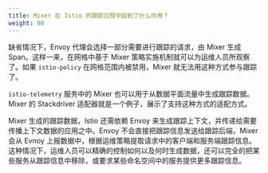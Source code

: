```yaml
---
title: Mixer 在 Istio 的跟踪过程中起到了什么作用？
weight: 90
---
```


缺省情况下，Envoy 代理会选择一部分需要进行跟踪的请求，由 Mixer 生成 Span。这样一来，在网格中基于 Mixer 策略实施机制就可以为运维人员所观察了。如果 `istio-policy` 在网格范围内被禁用，Mixer 就无法用这种方式参与跟踪了。

`istio-telemetry` 服务中的 Mixer 也可以用于从数据平面流量中生成跟踪数据。Mixer 的 Stackdriver 适配器就是一个例子，展示了支持这种方式的适配方式。

Mixer 生成的跟踪数据，Istio 还需依赖 Envoy 来生成跟踪上下文，并传递给需要传播上下文数据的应用之中。Envoy 不会直接把跟踪信息发送给跟踪后端，Mixer 会从 Evnoy 上报数据中，根据运维策略提取请求中的客户端和服务端跟踪信息。这种情况下，运维人员可以精确的控制如何以及何时生成数据，还可以完全的把某些服务从跟踪信息中移除，或要求某些命名空间中的服务提供更多跟踪信息。
